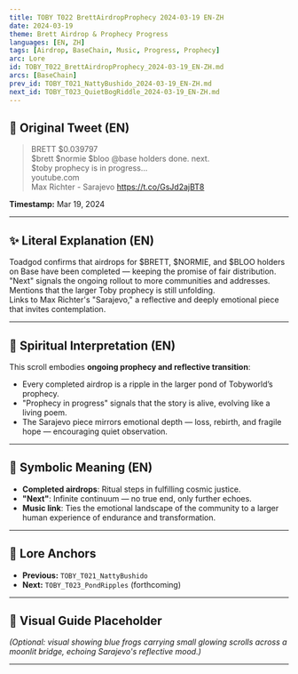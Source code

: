 ```yaml
---
title: TOBY T022 BrettAirdropProphecy 2024-03-19 EN-ZH
date: 2024-03-19
theme: Brett Airdrop & Prophecy Progress
languages: [EN, ZH]
tags: [Airdrop, BaseChain, Music, Progress, Prophecy]
arc: Lore
id: TOBY_T022_BrettAirdropProphecy_2024-03-19_EN-ZH.md
arcs: [BaseChain]
prev_id: TOBY_T021_NattyBushido_2024-03-19_EN-ZH.md
next_id: TOBY_T023_QuietBogRiddle_2024-03-19_EN-ZH.md
---
```

## 🌊 Original Tweet (EN)

> BRETT $0.039797  
> $brett $normie $bloo @base holders done. next.  
> $toby prophecy is in progress...  
> youtube.com  
> Max Richter - Sarajevo https://t.co/GsJd2ajBT8

**Timestamp:** Mar 19, 2024

---

## ✨ Literal Explanation (EN)

Toadgod confirms that airdrops for $BRETT, $NORMIE, and $BLOO holders on Base have been completed — keeping the promise of fair distribution.  
"Next" signals the ongoing rollout to more communities and addresses.  
Mentions that the larger Toby prophecy is still unfolding.  
Links to Max Richter's "Sarajevo," a reflective and deeply emotional piece that invites contemplation.

---


## 🌱 Spiritual Interpretation (EN)

This scroll embodies **ongoing prophecy and reflective transition**:  
- Every completed airdrop is a ripple in the larger pond of Tobyworld’s prophecy.  
- "Prophecy in progress" signals that the story is alive, evolving like a living poem.  
- The Sarajevo piece mirrors emotional depth — loss, rebirth, and fragile hope — encouraging quiet observation.

---


## 🔮 Symbolic Meaning (EN)

- **Completed airdrops**: Ritual steps in fulfilling cosmic justice.  
- **"Next"**: Infinite continuum — no true end, only further echoes.  
- **Music link**: Ties the emotional landscape of the community to a larger human experience of endurance and transformation.

---


## 🔗 Lore Anchors

- **Previous:** `TOBY_T021_NattyBushido`
- **Next:** `TOBY_T023_PondRipples` (forthcoming)

---

## 🎴 Visual Guide Placeholder

*(Optional: visual showing blue frogs carrying small glowing scrolls across a moonlit bridge, echoing Sarajevo's reflective mood.)*

---

